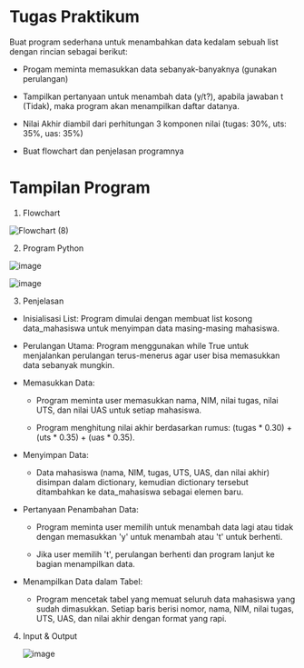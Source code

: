 # Tugas Praktikum

Buat program sederhana untuk menambahkan data kedalam sebuah list dengan rincian sebagai berikut:

- Progam meminta memasukkan data sebanyak-banyaknya (gunakan perulangan)

- Tampilkan pertanyaan untuk menambah data (y/t?), apabila jawaban t (Tidak), maka program akan menampilkan daftar datanya.

- Nilai Akhir diambil dari perhitungan 3 komponen nilai (tugas: 30%, uts: 35%, uas: 35%)

- Buat flowchart dan penjelasan programnya

# Tampilan Program

1. Flowchart

![Flowchart (8)](https://github.com/user-attachments/assets/ea6c39a4-d87b-47e0-a6c4-0ffa9a2ad2cf)

2. Program Python

![image](https://github.com/user-attachments/assets/c16d2297-759e-4a70-889e-3e0d0c8eb55c)

![image](https://github.com/user-attachments/assets/dde3f2df-d8cc-4e92-ba40-9a0805416ae3)

3. Penjelasan

  - Inisialisasi List: Program dimulai dengan membuat list kosong data_mahasiswa untuk menyimpan data masing-masing mahasiswa.
  
  - Perulangan Utama: Program menggunakan while True untuk menjalankan perulangan terus-menerus agar user bisa memasukkan data sebanyak mungkin.
  
  - Memasukkan Data:
  
    - Program meminta user memasukkan nama, NIM, nilai tugas, nilai UTS, dan nilai UAS untuk setiap mahasiswa.
     
    - Program menghitung nilai akhir berdasarkan rumus: (tugas * 0.30) + (uts * 0.35) + (uas * 0.35).
  
  - Menyimpan Data:
  
    - Data mahasiswa (nama, NIM, tugas, UTS, UAS, dan nilai akhir) disimpan dalam dictionary, kemudian dictionary tersebut ditambahkan ke data_mahasiswa sebagai elemen baru.
  
  - Pertanyaan Penambahan Data:
  
    - Program meminta user memilih untuk menambah data lagi atau tidak dengan memasukkan 'y' untuk menambah atau 't' untuk berhenti.
  
    - Jika user memilih 't', perulangan berhenti dan program lanjut ke bagian menampilkan data.
    
  - Menampilkan Data dalam Tabel:
  
    -  Program mencetak tabel yang memuat seluruh data mahasiswa yang sudah dimasukkan. Setiap baris berisi nomor, nama, NIM, nilai tugas, UTS, UAS, dan nilai akhir dengan format yang rapi.

4. Input & Output

   ![image](https://github.com/user-attachments/assets/eb62650c-a32e-42aa-8fa1-13bc876e618d)

